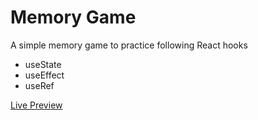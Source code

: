 # Memory Game

A simple memory game to practice following React hooks

- useState
- useEffect
- useRef

[Live Preview](https://hogwarts-memory-magic.netlify.app/)

